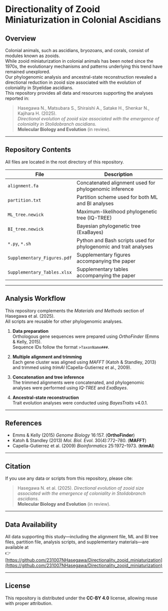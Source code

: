 # Directionality of Zooid Miniaturization in Colonial Ascidians

## Overview
Colonial animals, such as ascidians, bryozoans, and corals, consist of modules known as zooids.  
While zooid miniaturization in colonial animals has been noted since the 1970s, the evolutionary mechanisms and patterns underlying this trend have remained unexplored.  
Our phylogenomic analysis and ancestral-state reconstruction revealed a directional reduction in zooid size associated with the evolution of coloniality in Styelidae ascidians.  
This repository provides all data and resources supporting the analyses reported in:

> Hasegawa N., Matsubara S., Shiraishi A., Satake H., Shenkar N., Kajihara H. (2025).  
> *Directional evolution of zooid size associated with the emergence of coloniality in Stolidobranch ascidians.*  
> **Molecular Biology and Evolution** (in review).

---

## Repository Contents
All files are located in the root directory of this repository.

| File | Description |
|------|--------------|
| `alignment.fa` | Concatenated alignment used for phylogenomic inference |
| `partition.txt` | Partition scheme used for both ML and BI analyses |
| `ML_tree.newick` | Maximum-likelihood phylogenetic tree (IQ-TREE) |
| `BI_tree.newick` | Bayesian phylogenetic tree (ExaBayes) |
| `*.py`, `*.sh` | Python and Bash scripts used for phylogenomic and trait analyses |
| `Supplementary_Figures.pdf` | Supplementary figures accompanying the paper |
| `Supplementary_Tables.xlsx` | Supplementary tables accompanying the paper |

---

## Analysis Workflow
This repository complements the *Materials and Methods* section of Hasegawa et al. (2025).  
All scripts are reusable for other phylogenomic analyses.

1. **Data preparation**  
   Orthologous gene sequences were prepared using *OrthoFinder* (Emms & Kelly, 2015).  
   Sequence IDs follow the format `>TaxonName###`.

2. **Multiple alignment and trimming**  
   Each gene cluster was aligned using *MAFFT* (Katoh & Standley, 2013) and trimmed using *trimAl* (Capella-Gutierrez et al., 2009).

3. **Concatenation and tree inference**  
   The trimmed alignments were concatenated, and phylogenomic analyses were performed using *IQ-TREE* and *ExaBayes*.

4. **Ancestral-state reconstruction**  
   Trait evolution analyses were conducted using *BayesTraits* v4.0.1.

---

## References
- Emms & Kelly (2015) *Genome Biology* 16:157. (**OrthoFinder**)  
- Katoh & Standley (2013) *Mol. Biol. Evol.* 30(4):772–780. (**MAFFT**)  
- Capella-Gutierrez et al. (2009) *Bioinformatics* 25:1972–1973. (**trimAl**)  

---

## Citation
If you use any data or scripts from this repository, please cite:  
> Hasegawa N. et al. (2025). *Directional evolution of zooid size associated with the emergence of coloniality in Stolidobranch ascidians.*  
> **Molecular Biology and Evolution** (in review).

---

## Data Availability
All data supporting this study—including the alignment file, ML and BI tree files, partition file, analysis scripts, and supplementary materials—are available at  
👉 [https://github.com/231007NHasegawa/Directionality_zooid_miniaturization](https://github.com/231007NHasegawa/Directionality_zooid_miniaturization)

---

## License
This repository is distributed under the **CC-BY 4.0** license, allowing reuse with proper attribution.
